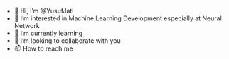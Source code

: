- 👋 Hi, I’m @YusufJati
- 👀 I’m interested in Machine Learning Development especially at Neural Network
- 🌱 I’m currently learning 
- 💞️ I’m looking to collaborate with you
- 📫 How to reach me 

<!---
YusufJati/YusufJati is a ✨ special ✨ repository because its `README.md` (this file) appears on your GitHub profile.
You can click the Preview link to take a look at your changes.
--->
